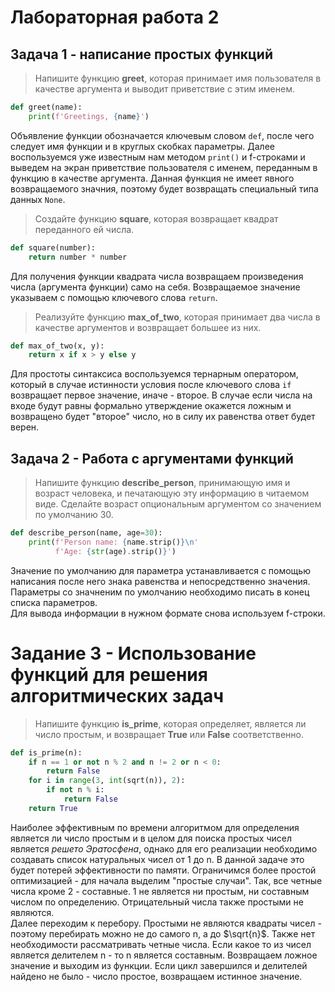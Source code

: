 # Лабораторная работа 2
## Задача 1 - написание простых функций
> Напишите функцию **greet**, которая принимает имя пользователя в качестве аргумента и выводит приветствие с этим именем.
```python
def greet(name):
    print(f'Greetings, {name}')
```
Объявление функции обозначается ключевым словом `def`, после чего следует имя функции и в круглых скобках параметры. Далее воспользуемся уже известным нам методом `print()` и f-строками и выведем на экран приветствие пользователя с именем, переданным в функцию в качестве аргумента. Данная функция не имеет явного возвращаемого значния, поэтому будет возвращать специальный типа данных `None`.
  
> Создайте функцию **square**, которая возвращает квадрат переданного ей числа.
```python
def square(number):
    return number * number
```
Для получения функции квадрата числа возвращаем произведения числа (аргумента функции) само на себя. Возвращаемое значение указываем с помощью ключевого слова `return`. 

> Реализуйте функцию **max_of_two**, которая принимает два числа в качестве аргументов и возвращает большее из них.  
```python
def max_of_two(x, y):
    return x if x > y else y
```
Для простоты синтаксиса воспользуемся тернарным оператором, который в случае истинности условия после ключевого слова `if` возвращает первое значение, иначе - второе. В случае если числа на входе будут равны формально утверждение окажется ложным и возвращено будет "второе" число, но в силу их равенства ответ будет верен.  
## Задача 2 - Работа с аргументами функций
> Напишите функцию **describe_person**, принимающую имя и возраст человека, и печатающую эту информацию в читаемом виде. Сделайте возраст опциональным аргументом со значением по умолчанию 30.
```python
def describe_person(name, age=30):
    print(f'Person name: {name.strip()}\n'
          f'Age: {str(age).strip()}')
```
Значение по умолчанию для параметра устанавливается с помощью написания после него знака равенства и непосредственно значения. Параметры со значненим по умолчанию необходимо писать в конец списка параметров.  
Для вывода информации в нужном формате снова используем f-строки. 

# Задание 3 - Использование функций для решения алгоритмических задач
> Напишите функцию **is_prime**, которая определяет, является ли число простым, и возвращает **True** или **False** соответственно.
```python
def is_prime(n):
    if n == 1 or not n % 2 and n != 2 or n < 0:
        return False
    for i in range(3, int(sqrt(n)), 2):
        if not n % i:
            return False
    return True
```
Наиболее эффективным по времени алгоритмом для определения является ли число простым и в целом для поиска простых чисел является _решето Эратосфена_, однако для его реализации необходимо создавать список натуральных чисел от 1 до n. В данной задаче это будет потерей эффективности по памяти. Ограничимся более простой оптимизацией - для начала выделим "простые случаи". Так, все четные числа кроме 2 - составные. 1 не является ни простым, ни составным числом по определению. Отрицательный числа также простыми не являются.  
Далее переходим к перебору. Простыми не являются квадраты чисел - поэтому перебирать можно не до самого n, а до $\sqrt{n}$. Также нет необходимости рассматривать четные числа. Если какое то из чисел является делителем n - то n является составным. Возвращаем ложное значение и выходим из функции. Если цикл завершился и делителей найдено не было - число простое, возвращаем истинное значение. 
